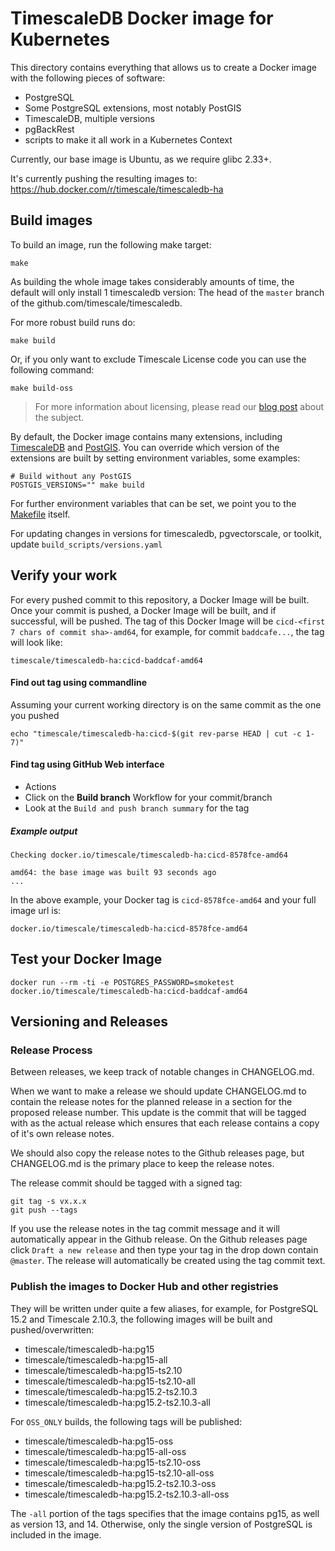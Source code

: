 # TimescaleDB Docker image for Kubernetes

This directory contains everything that allows us to create a Docker image with the following pieces of software:

- PostgreSQL
- Some PostgreSQL extensions, most notably PostGIS
- TimescaleDB, multiple versions
- pgBackRest
- scripts to make it all work in a Kubernetes Context

Currently, our base image is Ubuntu, as we require glibc 2.33+.

It's currently pushing the resulting images to: https://hub.docker.com/r/timescale/timescaledb-ha

## Build images

To build an image, run the following make target:

```console
make
```

As building the whole image takes considerably amounts of time, the default will only install 1 timescaledb version:
The head of the `master` branch of the github.com/timescale/timescaledb.

For more robust build runs do:

```console
make build
```

Or, if you only want to exclude Timescale License code you can use the following command:

```console
make build-oss
```

> For more information about licensing, please read our [blog post](https://blog.timescale.com/blog/how-we-are-building-an-open-source-business-a7701516a480/) about the subject.

By default, the Docker image contains many extensions, including [TimescaleDB](https://github.com/timescale/timescaledb) and [PostGIS](https://postgis.net/).
You can override which version of the extensions are built by setting environment variables, some examples:

```console
# Build without any PostGIS
POSTGIS_VERSIONS="" make build
```

For further environment variables that can be set, we point you to the [Makefile](Makefile) itself.

For updating changes in versions for timescaledb, pgvectorscale, or toolkit, update `build_scripts/versions.yaml`

## Verify your work

For every pushed commit to this repository, a Docker Image will be built. Once your commit is pushed, a Docker Image will
be built, and if successful, will be pushed. The tag of this Docker Image will be `cicd-<first 7 chars of commit sha>-amd64`,
for example, for commit `baddcafe...`, the tag will look like:
```text
timescale/timescaledb-ha:cicd-baddcaf-amd64
```

#### Find out tag using commandline

Assuming your current working directory is on the same commit as the one you pushed

```console
echo "timescale/timescaledb-ha:cicd-$(git rev-parse HEAD | cut -c 1-7)"
```

#### Find tag using GitHub Web interface

- Actions
- Click on the **Build branch** Workflow for your commit/branch
- Look at the `Build and push branch summary` for the tag

##### Example output

```text
Checking docker.io/timescale/timescaledb-ha:cicd-8578fce-amd64

amd64: the base image was built 93 seconds ago
...
```

In the above example, your Docker tag is `cicd-8578fce-amd64` and your full image url is:

```text
docker.io/timescale/timescaledb-ha:cicd-8578fce-amd64
```

## Test your Docker Image

```console
docker run --rm -ti -e POSTGRES_PASSWORD=smoketest docker.io/timescale/timescaledb-ha:cicd-baddcaf-amd64
```

## Versioning and Releases

### Release Process

Between releases, we keep track of notable changes in CHANGELOG.md.

When we want to make a release we should update CHANGELOG.md to contain the release notes for the planned release in a section for
the proposed release number. This update is the commit that will be tagged with as the actual release which ensures that each release
contains a copy of it's own release notes.

We should also copy the release notes to the Github releases page, but CHANGELOG.md is the primary place to keep the release notes.

The release commit should be tagged with a signed tag:

```console
git tag -s vx.x.x
git push --tags
```

If you use the release notes in the tag commit message and it will automatically appear in the Github release. On the Github releases
page click `Draft a new release` and then type your tag in the drop down contain `@master`. The release will automatically be created
using the tag commit text.

### Publish the images to Docker Hub and other registries

They will be written under quite a few aliases, for example, for PostgreSQL 15.2 and Timescale 2.10.3, the following images will be built and pushed/overwritten:

- timescale/timescaledb-ha:pg15
- timescale/timescaledb-ha:pg15-all
- timescale/timescaledb-ha:pg15-ts2.10
- timescale/timescaledb-ha:pg15-ts2.10-all
- timescale/timescaledb-ha:pg15.2-ts2.10.3
- timescale/timescaledb-ha:pg15.2-ts2.10.3-all

For `OSS_ONLY` builds, the following tags will be published:
- timescale/timescaledb-ha:pg15-oss
- timescale/timescaledb-ha:pg15-all-oss
- timescale/timescaledb-ha:pg15-ts2.10-oss
- timescale/timescaledb-ha:pg15-ts2.10-all-oss
- timescale/timescaledb-ha:pg15.2-ts2.10.3-oss
- timescale/timescaledb-ha:pg15.2-ts2.10.3-all-oss

The `-all` portion of the tags specifies that the image contains pg15, as well as version 13, and 14. Otherwise, only
the single version of PostgreSQL is included in the image.
